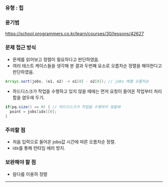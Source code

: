 ### 유형 : 힙
### 윤기범
https://school.programmers.co.kr/learn/courses/30/lessons/42627

### 문제 접근 방식
  - 문제를 읽어보고 정렬이 필요하다고 판단하였음.
  - 여러 테스트 케이스들을 생각해 본 결과 두번째 요소로 오름차순 정렬을 해야한다고 판단하였음.
 ``` Java
Arrays.sort(jobs, (o1, o2) -> o1[0] - o2[0]); // jobs 배열 오름차순
```
  - 하드디스크가 작업을 수행하고 있지 않을 때에는 먼저 요청이 들어온 작업부터 처리함을 염두에 두기.
  ``` Java
if(pq.size() == 0) { // 하드디스크가 작업을 수행하지 않을때
    point = jobs[idx][0];
}
  ```

### 주의할 점
  - 처음 입력으로 들어온 jobs값 시간에 따른 오름차순 정렬.
  - idx를 통해 런타임 에러 방지.

### 보완해야 할 점
  - 람다를 이용하 정렬

<hr>
